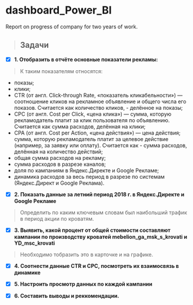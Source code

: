 # dashboard_Power_BI
 Report on progress of company for two years of work.


> ## Задачи	
- [x] **1. Отобразить в отчёте основные показатели рекламы:**
       
 > К таким показателям относятся:

   - показы;
   - клики;
   - CTR (от англ. Click-through Rate, «показатель кликабельности») — соотношение кликов на рекламное объявление и общего числа его показов. Считается как количество кликов,    - делённое на показы;
   - CPC (от англ. Cost per Click, «цена клика») — сумма, которую рекламодатель платит за клик пользователя по объявлению. Считается как сумма расходов, делённая на клики;
   - CPA (от англ. Cost per Action, «цена действия») — цена действия; сумма, которую рекламодатель платит за целевое действие (например, за заявку или оплату). Считается как    - сумма расходов, делённая на количество действий;
   - общая сумма расходов на рекламу;
   - сумма расходов в разрезе каналов;
   - доля по кампаниям в Яндекс.Директе и Google Рекламе;
   - динамика расходов за весь период в разрезе по системам (Яндекс.Директ и Google Реклама).
     
- [x] **2. Показать данные за летний период 2018 г. в Яндекс.Директе и Google Рекламе**

 > Определить по каким ключевым словам был наибольший трафик в период акции по кроватям.

- [x] **3. Выявить, какой процент от общей стоимости составляют кампании по производству кроватей mebelion_ga_msk_s_krovati и YD_msc_krovati**

 > Необходимо тобразить это в карточке и на графике.

- [x] **4. Соотнести данные CTR и CPC, посмотреть их взаимосвязь в динамике**

- [x] **5. Настроить просмотр данных по каждой кампании**

- [x] **6. Составить выводы и реккомендации.** 
